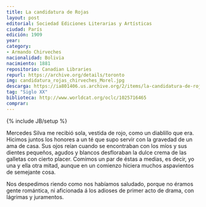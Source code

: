 ```yaml
---
title: La candidatura de Rojas
layout: post
editorial: Sociedad Ediciones Literarias y Artísticas
ciudad: París
edición: 1909
year: 
category: 
- Armando Chirveches
nacionalidad: Bolivia
nacimiento: 1881
repositorio: Canadian Libraries
repurl: https://archive.org/details/toronto
img: candidatura_rojas_chirveches_Morel.jpg
descarga: https://ia801406.us.archive.org/2/items/la-candidatura-de-rojas-novela/La%20candidatura%20de%20Rojas%20_%20novela.pdf
tag: "Siglo XX"
biblioteca: http://www.worldcat.org/oclc/1025716465
comprar: 
---
```

{% include JB/setup %}

Mercedes Silva me recibió sola, vestida de rojo, como un diablillo que era. Hicimos juntos los honores a un té que supo servir con la gravedad de un ama de casa. Sus ojos reían cuando se encontraban con los míos y sus dientes pequeños, agudos y blancos desfloraban la dulce crema de las galletas con cierto placer. Comimos un par de éstas a medias, es decir, yo una y ella otra mitad, aunque en un comienzo hiciera muchos aspavientos de semejante cosa. 

Nos despedimos riendo como nos habíamos saludado, porque no éramos gente romántica, ni aficionada á los adioses de primer acto de drama, con lágrimas y juramentos. 


